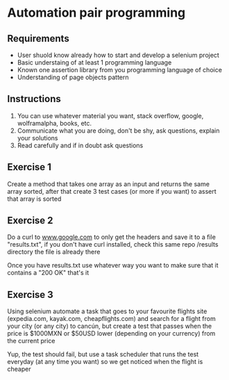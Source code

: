 # Automation pair programming

## Requirements

- User shuold know already how to start and develop a selenium project
- Basic understaing of at least 1 programming language
- Known one assertion library from you programming language of choice
- Understanding of page objects pattern

## Instructions

1. You can use whatever material you want, stack overflow, google, wolframalpha, books, etc.
2. Communicate what you are doing, don't be shy, ask questions, explain your solutions
3. Read carefully and if in doubt ask questions

## Exercise 1

Create a method that takes one array as an input and returns the same array sorted, after that create 3 test cases (or more if you want) to assert that array is sorted

## Exercise 2

Do a curl to www.google.com to only get the headers and save it to a file "results.txt", if you don't have curl installed, check this same repo /results directory the file is already there 

Once you have results.txt use whatever way you want to make sure that it contains a "200 OK" that's it

## Exercise 3 

Using selenium automate a task that goes to your favourite flights site (expedia.com, kayak.com, cheapflights.com) and search for a flight from your city (or any city) to cancún, but create a test that passes when the price is $1000MXN or $50USD lower (depending on your currency) from the current price

Yup, the test should fail, but use a task scheduler that runs the test everyday (at any time you want) so we get noticed when the flight is cheaper

